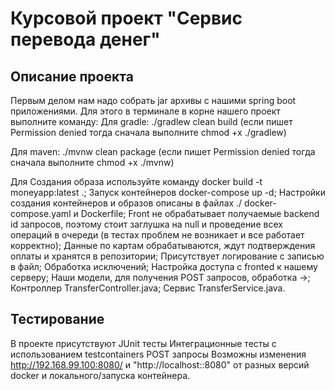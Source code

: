 # Курсовой проект "Сервис перевода денег"
## Описание проекта
Первым делом нам надо собрать jar архивы с нашими spring boot приложениями. Для этого в терминале в корне нашего проект выполните команду:
Для gradle: ./gradlew clean build (если пишет Permission denied тогда сначала выполните chmod +x ./gradlew)

Для maven: ./mvnw clean package (если пишет Permission denied тогда сначала выполните chmod +x ./mvnw)

Для Создания образа используйте команду docker build -t moneyapp:latest .;
Запуск контейнеров docker-compose up -d;
Настройки создания контейнеров и образов описаны в файлах ./ docker-compose.yaml и Dockerfile;
Front не обрабатывает получаемые backend id запросов, поэтому стоит заглушка на null и проведение всех операций в очереди (в тестах проблем не возникает и все работает корректно);
Данные по картам обрабатываются, ждут подтверждения оплаты и хранятся в репозитории;
Присутствует логирование с записью в файл;
Обработка исключений;
Настройка доступа с fronted к нашему серверу;
Наши модели, для получения POST запросов, обработка ->;
Контроллер TransferController.java;
Сервис TransferService.java.
## Тестирование
В проекте присутствуют JUnit тесты
Интеграционные тесты с использованием testcontainers
POST запросы
Возможны изменения http://192.168.99.100:8080/ и "http://localhost::8080" от разных версий docker и локального/запуска контейнера.
